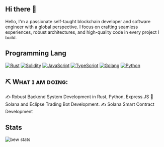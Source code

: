 ## Hi there 👋
Hello, I'm a passionate self-taught blockchain developer and software engineer with a global perspective. I focus on crafting seamless experiences, robust architectures, and high-quality code in every project I build.

## Programming Lang
<p>
    <a href="https://github.com/search?q=user%3Asourlodine+language%3ARust"><img alt="Rust" src="https://img.shields.io/badge/Rust-ffffff.svg?logo=rust&logoColor=black"></a>
    <a href="https://github.com/search?q=user%3Asourlodine+language%3ASolidity"><img alt="Solidity" src="https://img.shields.io/badge/Solidity-000000.svg?logo=solidity&logoColor"></a>
    <a href="https://github.com/search?q=user%3Asourlodine+language%3AJavaScript"><img alt="JavaScript" src="https://img.shields.io/badge/JavaScript-F7DF1E.svg?logo=javascript&logoColor=black"></a>
    <a href="https://github.com/search?q=user%3Asourlodine+language%3ATypeScript"><img alt="TypeScript" src="https://img.shields.io/badge/TypeScript-007ACC.svg?logo=typescript&logoColor=white"></a>
    <a href="https://github.com/search?q=user%3Asourlodine+language%3AGo"><img alt="Golang" src="https://img.shields.io/badge/Golang-53caf9.svg?logo=go&logoColor=white"></a>
    <a href="https://github.com/search?q=user%3Asourlodine+language%3APython"><img alt="Python" src="https://img.shields.io/badge/Python-14354C.svg?logo=python&logoColor=white"></a>
</p>

## ⛏ Wʜᴀᴛ ɪ ᴀᴍ ᴅᴏɪɴɢ:
✍ Robust Backend System Development in Rust, Python, Express.JS
🤖 Solana and Eclipse Trading Bot Development.
✍ Solana Smart Contract Development


## Stats

![bew stats](https://github-readme-stats.vercel.app/api?username=SolMatts&show=prs_merged&show_icons=true&theme=transparent)
